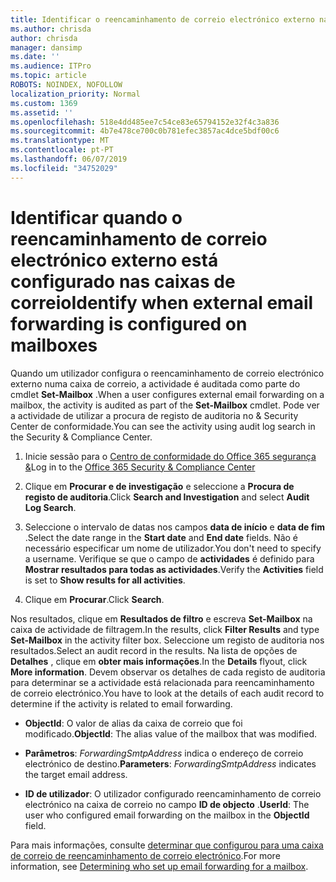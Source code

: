 ```yaml
---
title: Identificar o reencaminhamento de correio electrónico externo nas caixas de correio nos registos de auditoria
ms.author: chrisda
author: chrisda
manager: dansimp
ms.date: ''
ms.audience: ITPro
ms.topic: article
ROBOTS: NOINDEX, NOFOLLOW
localization_priority: Normal
ms.custom: 1369
ms.assetid: ''
ms.openlocfilehash: 518e4dd485ee7c54ce83e65794152e32f4c3a836
ms.sourcegitcommit: 4b7e478ce700c0b781efec3857ac4dce5bdf00c6
ms.translationtype: MT
ms.contentlocale: pt-PT
ms.lasthandoff: 06/07/2019
ms.locfileid: "34752029"
---
```

# <a name="identify-when-external-email-forwarding-is-configured-on-mailboxes"></a><span data-ttu-id="91845-102">Identificar quando o reencaminhamento de correio electrónico externo está configurado nas caixas de correio</span><span class="sxs-lookup"><span data-stu-id="91845-102">Identify when external email forwarding is configured on mailboxes</span></span>

<span data-ttu-id="91845-103">Quando um utilizador configura o reencaminhamento de correio electrónico externo numa caixa de correio, a actividade é auditada como parte do cmdlet **Set-Mailbox** .</span><span class="sxs-lookup"><span data-stu-id="91845-103">When a user configures external email forwarding on a mailbox, the activity is audited as part of the **Set-Mailbox** cmdlet.</span></span> <span data-ttu-id="91845-104">Pode ver a actividade de utilizar a procura de registo de auditoria no & Security Center de conformidade.</span><span class="sxs-lookup"><span data-stu-id="91845-104">You can see the activity using audit log search in the Security & Compliance Center.</span></span>

1. <span data-ttu-id="91845-105">Inicie sessão para o [Centro de conformidade do Office 365 segurança &](https://protection.office.com/)</span><span class="sxs-lookup"><span data-stu-id="91845-105">Log in to the [Office 365 Security & Compliance Center](https://protection.office.com/)</span></span>

2. <span data-ttu-id="91845-106">Clique em **Procurar e de investigação** e seleccione a **Procura de registo de auditoria**.</span><span class="sxs-lookup"><span data-stu-id="91845-106">Click **Search and Investigation** and select **Audit Log Search**.</span></span>

3. <span data-ttu-id="91845-107">Seleccione o intervalo de datas nos campos **data de início** e **data de fim** .</span><span class="sxs-lookup"><span data-stu-id="91845-107">Select the date range in the **Start date** and **End date** fields.</span></span> <span data-ttu-id="91845-108">Não é necessário especificar um nome de utilizador.</span><span class="sxs-lookup"><span data-stu-id="91845-108">You don't need to specify a username.</span></span> <span data-ttu-id="91845-109">Verifique se que o campo de **actividades** é definido para **Mostrar resultados para todas as actividades**.</span><span class="sxs-lookup"><span data-stu-id="91845-109">Verify the **Activities** field is set to **Show results for all activities**.</span></span>

4. <span data-ttu-id="91845-110">Clique em **Procurar**.</span><span class="sxs-lookup"><span data-stu-id="91845-110">Click **Search**.</span></span>

<span data-ttu-id="91845-111">Nos resultados, clique em **Resultados de filtro** e escreva **Set-Mailbox** na caixa de actividade de filtragem.</span><span class="sxs-lookup"><span data-stu-id="91845-111">In the results, click **Filter Results** and type **Set-Mailbox** in the activity filter box.</span></span> <span data-ttu-id="91845-112">Seleccione um registo de auditoria nos resultados.</span><span class="sxs-lookup"><span data-stu-id="91845-112">Select an audit record in the results.</span></span> <span data-ttu-id="91845-113">Na lista de opções de **Detalhes** , clique em **obter mais informações**.</span><span class="sxs-lookup"><span data-stu-id="91845-113">In the **Details** flyout, click **More information**.</span></span> <span data-ttu-id="91845-114">Devem observar os detalhes de cada registo de auditoria para determinar se a actividade está relacionada para reencaminhamento de correio electrónico.</span><span class="sxs-lookup"><span data-stu-id="91845-114">You have to look at the details of each audit record to determine if the activity is related to email forwarding.</span></span>

- <span data-ttu-id="91845-115">**ObjectId**: O valor de alias da caixa de correio que foi modificado.</span><span class="sxs-lookup"><span data-stu-id="91845-115">**ObjectId**: The alias value of the mailbox that was modified.</span></span>

- <span data-ttu-id="91845-116">**Parâmetros**: _ForwardingSmtpAddress_ indica o endereço de correio electrónico de destino.</span><span class="sxs-lookup"><span data-stu-id="91845-116">**Parameters**: _ForwardingSmtpAddress_ indicates the target email address.</span></span>

- <span data-ttu-id="91845-117">**ID de utilizador**: O utilizador configurado reencaminhamento de correio electrónico na caixa de correio no campo **ID de objecto** .</span><span class="sxs-lookup"><span data-stu-id="91845-117">**UserId**: The user who configured email forwarding on the mailbox in the **ObjectId** field.</span></span>

<span data-ttu-id="91845-118">Para mais informações, consulte [determinar que configurou para uma caixa de correio de reencaminhamento de correio electrónico](https://docs.microsoft.com/office365/securitycompliance/auditing-troubleshooting-scenarios#determining-who-set-up-email-forwarding-for-a-mailbox).</span><span class="sxs-lookup"><span data-stu-id="91845-118">For more information, see [Determining who set up email forwarding for a mailbox](https://docs.microsoft.com/office365/securitycompliance/auditing-troubleshooting-scenarios#determining-who-set-up-email-forwarding-for-a-mailbox).</span></span>
